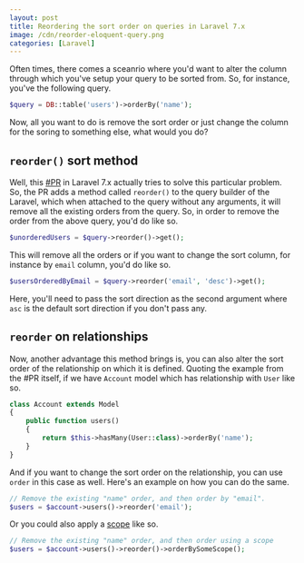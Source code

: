 ```yaml
---
layout: post
title: Reordering the sort order on queries in Laravel 7.x
image: /cdn/reorder-eloquent-query.png
categories: [Laravel]
---
```


Often times, there comes a sceanrio where you'd want to alter the column through which you've setup your query to be sorted from. So, for instance, you've the following query.

```php
$query = DB::table('users')->orderBy('name');
```

Now, all you want to do is remove the sort order or just change the column for the soring to something else, what would you do?

## `reorder()` sort method

Well, this [#PR](https://github.com/laravel/framework/pull/32186) in Laravel 7.x actually tries to solve this particular problem. So, the PR adds a method called `reorder()` to the query builder of the Laravel, which when attached to the query without any arguments, it will remove all the existing orders from the query. So, in order to remove the order from the above query, you'd do like so.

```php
$unorderedUsers = $query->reorder()->get();
```

This will remove all the orders or if you want to change the sort column, for instance by `email` column, you'd do like so.

```php
$usersOrderedByEmail = $query->reorder('email', 'desc')->get();
```

Here, you'll need to pass the sort direction as the second argument where `asc` is the default sort direction if you don't pass any.

## `reorder` on relationships

Now, another advantage this method brings is, you can also alter the sort order of the relationship on which it is defined. Quoting the example from the #PR itself, if we have `Account` model which has relationship with `User` like so.

```php
class Account extends Model
{
    public function users()
    {
        return $this->hasMany(User::class)->orderBy('name');
    }
}
```

And if you want to change the sort order on the relationship, you can use `order` in this case as well. Here's an example on how you can do the same.

```php
// Remove the existing "name" order, and then order by "email".
$users = $account->users()->reorder('email');
```

Or you could also apply a [scope](https://www.amitmerchant.com/laravel-eloquent-global-local-scope/) like so.

```php
// Remove the existing "name" order, and then order using a scope
$users = $account->users()->reorder()->orderBySomeScope();
```